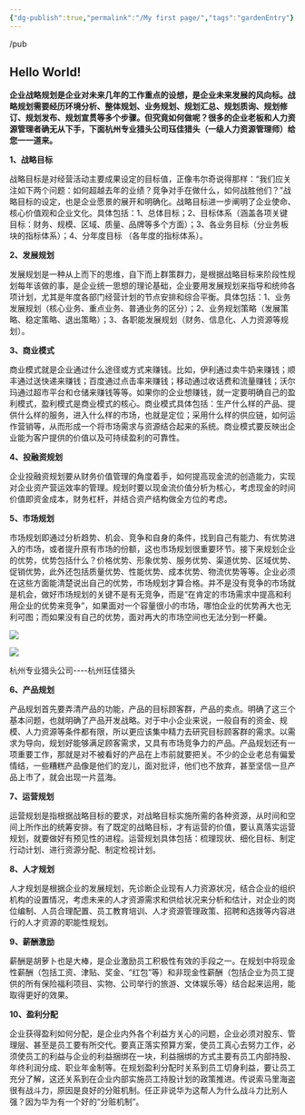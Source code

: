 ```yaml
---
{"dg-publish":true,"permalink":"/My first page/","tags":"gardenEntry"}
---
```


/pub



## Hello World!


**企业战略规划是企业对未来几年的工作重点的设想，是企业未来发展的风向标。战略规划需要经历环境分析、整体规划、业务规划、规划汇总、规划质询、规划修订、规划发布、规划宣贯等多个步骤。但究竟如何做呢？很多的企业老板和人力资源管理者确无从下手，下面杭州专业猎头公司珏佳猎头（一级人力资源管理师）给您一一道来。**

**1、战略目标**

战略目标是对经营活动主要成果设定的目标值，正像韦尔奇说得那样：“我们应关注如下两个问题：如何超越去年的业绩？竞争对手在做什么，如何战胜他们？”战略目标的设定，也是企业愿景的展开和明确化。战略目标进一步阐明了企业使命、核心价值观和企业文化。具体包括：1、总体目标；2、目标体系（涵盖各项关键目标：财务、规模、区域、质量、品牌等多个方面）；3、各业务目标（分业务板块的指标体系）；4、分年度目标 （各年度的指标体系）。

**2、发展规划**

发展规划是一种从上而下的思维，自下而上群策群力，是根据战略目标来阶段性规划每年该做的事，是企业统一思想的理论基础，企业要用发展规划来指导和统帅各项计划，尤其是年度各部门经营计划的节点安排和综合平衡。具体包括：1、业务发展规划（核心业务、重点业务、普通业务的区分）；2、业务规划策略（发展策略、稳定策略、退出策略）；3、各职能发展规划（财务、信息化、人力资源等规划）。

  

**3、商业模式**

商业模式就是企业通过什么途径或方式来赚钱。比如，伊利通过卖牛奶来赚钱；顺丰通过送快递来赚钱；百度通过点击率来赚钱；移动通过收话费和流量赚钱；沃尔玛通过超市平台和仓储来赚钱等等。如果你的企业想赚钱，就一定要明确自己的盈利模式，盈利模式是商业模式的核心。商业模式具体包括：生产什么样的产品、提供什么样的服务，进入什么样的市场，也就是定位；采用什么样的供应链，如何运作营销等，从而形成一个将市场需求与资源结合起来的系统。商业模式要反映出企业能为客户提供的价值以及可持续盈利的可靠性。

**4、投融资规划**  

企业投融资规划要从财务价值管理的角度着手，如何提高现金流的创造能力，实现对企业资产营运效率的管理。规划时要以现金流价值分析为核心，考虑现金的时间价值即资金成本，财务杠杆，并结合资产结构做全方位的考虑。

**5、市场规划**

市场规划即通过分析趋势、机会、竞争和自身的条件，找到自己有能力、有优势进入的市场，或者提升原有市场的份额，这也市场规划很重要环节。接下来规划企业的优势，优势包括什么？价格优势、形象优势、服务优势、渠道优势、区域优势、促销优势，此外还包括质量优势、性能优势、成本优势、物流优势等等。企业必须在这些方面能清楚说出自己的优势，市场规划才算合格。并不是没有竞争的市场就是机会，做好市场规划的关键不是有无竞争，而是“在肯定的市场需求中提高和利用企业的优势来竞争”，如果面对一个容量很小的市场，哪怕企业的优势再大也无利可图；而如果没有自己的优势，面对再大的市场空间也无法分到一杯羹。

![](https://pic2.zhimg.com/v2-163fc528831d40b7eeb4863298d71979_b.jpg)

![](https://pic2.zhimg.com/80/v2-163fc528831d40b7eeb4863298d71979_1440w.webp)

杭州专业猎头公司----杭州珏佳猎头

**6、产品规划**

产品规划首先要弄清产品的功能，产品的目标顾客群，产品的卖点。明确了这三个基本问题，也就明确了产品开发战略。对于中小企业来说，一般自有的资金、规模、人力资源等条件都有限，所以更应该集中精力去研究目标顾客群的需求。以需求为导向，规划好能够满足顾客需求，又具有市场竞争力的产品。产品规划还有一项重要工作，那就是对不被看好的产品在上市前就要把关。不少的企业老总有偏爱情结，一些糟糕产品像是他们的宠儿，面对批评，他们也不放弃，甚至坚信一旦产品上市了，就会出现一片蓝海。

**7、运营规划**

运营规划是指根据战略目标的要求，对战略目标实施所需的各种资源，从时间和空间上所作出的统筹安排。有了既定的战略目标，才有运营的价值，要认真落实运营规划，就要做好有预见性的进程。运营规划具体包括：梳理现状、细化目标、制定行动计划、进行资源分配、制定检视计划。

**8、人才规划**

人才规划是根据企业的发展规划，先诊断企业现有人力资源状况，结合企业的组织机构的设置情况，考虑未来的人才资源需求和供给状况来分析和估计，对企业的岗位编制、人员合理配置、员工教育培训、人才资源管理政策、招聘和选拨等内容进行的人才资源的职能性规划。

**9、薪酬激励**

薪酬是胡萝卜也是大棒，是企业激励员工积极性有效的手段之一。在规划中将现金性薪酬（包括工资、津贴、奖金、“红包”等）和非现金性薪酬（包括企业为员工提供的所有保险福利项目、实物、公司举行的旅游、文体娱乐等）结合起来运用，能取得更好的效果。

**10、盈利分配**

企业获得盈利如何分配，是企业内外各个利益方关心的问题，企业必须对股东、管理层、甚至是员工要有所交代。要真正落实预算方案，使员工真心去努力工作，必须使员工的利益与企业的利益捆绑在一块，利益捆绑的方式主要有员工内部持股、年终利润分成、职业年金制等。在规划盈利分配时关系到员工切身利益，要让员工充分了解，这还关系到在企业内部实施员工持股计划的政策推进。传说索马里海盗很有战斗力，原因是良好的分赃机制。任正非说华为这帮人为什么战斗力比别人强？因为华为有一个好的“分赃机制”。